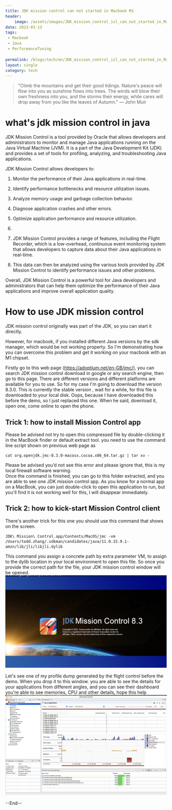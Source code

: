 ```yaml
---
title: JDK mission control can not started in Macbook M1
header:
    image: /assets/images/JDK_mission_control_isl_can_not_started_in_Macbook_M1.jpg
date: 2023-03-13
tags:
 - Macbook
 - Java
 - PerformanceTuning

permalink: /blogs/tech/en/JDK_mission_control_isl_can_not_started_in_Macbook_M1
layout: single
category: tech
---
```

> "Climb the mountains and get their good tidings. Nature's peace will flow into you as sunshine flows into trees. The winds will blow their own freshness into you, and the storms their energy, while cares will drop away from you like the leaves of Autumn." — John Muir

# what's jdk mission control in java
JDK Mission Control is a tool provided by Oracle that allows developers and administrators to monitor and manage Java applications running on the Java Virtual Machine (JVM). It is a part of the Java Development Kit (JDK) and provides a set of tools for profiling, analyzing, and troubleshooting Java applications.

JDK Mission Control allows developers to:

 1. Monitor the performance of their Java applications in real-time.
 1. Identify performance bottlenecks and resource utilization issues.
 1. Analyze memory usage and garbage collection behavior.
 1. Diagnose application crashes and other errors.
 1. Optimize application performance and resource utilization.

2. 
3. JDK Mission Control provides a range of features, including the Flight Recorder, which is a low-overhead, continuous event monitoring system that allows developers to capture data about their Java applications in real-time. 
4. This data can then be analyzed using the various tools provided by JDK Mission Control to identify performance issues and other problems.

Overall, JDK Mission Control is a powerful tool for Java developers and administrators that can help them optimize the performance of their Java applications and improve overall application quality.


# How to use JDK mission control

JDK mission control originally was part of the JDK, so you can start it directly. 

However, for macbook, if you installed different Java versions by the sdk manager, which would be not working property. 
So I'm demonstrating how you can overcome this problem and get it working on your macbook with an M1 chipset. 

Firstly go to this web page (https://adoptium.net/en-GB/jmc/), 
you can search JDK mission control download in google or any search engine, then go to this page. 
There are different versions and different platforms are available for you to use. So for my case I'm going to download the version 8.3.0. 
This is currently the stable version , wait for a while, for this file is downloaded to your local disk. 
Oops, because I have downloaded this before the demo, so I just replaced this one. 
When he said, download it, open one, come online to open the phone.

## Trick 1: how to install Mission Control app
Please be advised not try to open this compressed file by double-clicking it in the MacBook finder or default extract tool.  you need to use the command line script shown on previous web page  as
```shell
cat org.openjdk.jmc-8.3.0-macosx.cocoa.x86_64.tar.gz | tar xv -
```

Please be advised you’d not see this error and please ignore that, this is my local firewall software warning.  
Once the command is finished, you can go to this folder extracted, and you are able to see one JDK mission control app. 
As you know for a normal app on a MacBook, you can just double-click to open this application to run, but you'll find it is not working well for this, I will disappear immediately. 

## Trick 2: how to kick-start Mission Control client
There's another trick for this one you should use this command that shows on the screen.
```
JDK\ Mission\ Control.app/Contents/MacOS/jmc -vm /Users/todd.zhang/.sdkman/candidates/java/11.0.15.9.1-amzn/lib/jli/libjli.dylib
```

This command you assign a concrete path by extra parameter VM,  to assign to the dylib location in your local environment to open this file. 
So once you provide the correct path for the file, your  JDK mission control window will be opened.
![](/assets/images/jmc_1.png)


Let's see one of my profile dump generated by the flight control before the demo. 
When you drop it to this window. you are able to see the details for your applications from different angles, and you can see their dashboard you're able to see memories, CPU and other details, hope this help
![](/assets/images/jmc_2.png)

--End--
